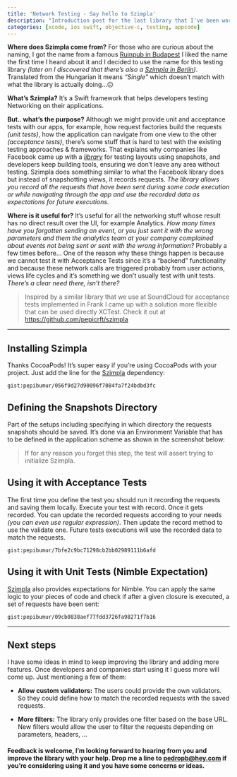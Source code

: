 ```yaml
---
title: 'Network Testing - Say hello to Szimpla'
description: "Introduction post for the last library that I've been working on, Szimpla."
categories: [xcode, ios swift, objective-c, testing, appcode]
---
```


**Where does Szimpla come from?** For those who are curious about the naming, I got the name from a famous [Ruinpub in Budapest](http://welovebudapest.com/clubs.and.nightlife.1/budapest.s.most.famous.ruin.pub.szimpla.kert) I liked the name the first time I heard about it and I decided to use the name for this testing library _(later on I discovered that there’s also a [Szimpla in Berlin](http://www.szimpla.de/))_. Translated from the Hungarian it means _“Single”_ which doesn’t match with what the library is actually doing…😖

**What’s Szimpla?** It’s a Swift framework that helps developers testing Networking on their applications.

**But.. what’s the purpose?** Although we might provide unit and acceptance tests with our apps, for example, how request factories build the requests _(unit tests)_, how the application can navigate from one view to the other _(acceptance tests)_, there’s some stuff that is hard to test with the existing testing approaches & frameworks. That explains why companies like Facebook came up with a [_library_](https://github.com/facebook/ios-snapshot-test-case) for testing layouts using snapshots, and developers keep building tools, ensuring we don’t leave any area without testing. Szimpla does something similar to what the Facebook library does but instead of snapshotting views, it records requests. _The library allows you record all the requests that have been sent during some code execution or while navigating through the app and use the recorded data as expectations for future executions._

**Where is it useful for?** It’s useful for all the networking stuff whose result has no direct result over the UI, for example Analytics. _How many times have you forgotten sending an event, or you just sent it with the wrong parameters and them the analytics team at your company complained about events not being sent or sent with the wrong information?_ Probably a few times before… One of the reason why these things happen is because we cannot test it with Acceptance Tests since it’s a “backend” functionality and because these network calls are triggered probably from user actions, views life cycles and it’s something we don’t usually test with unit tests. _There’s a clear need there, isn’t there?_

> Inspired by a similar library that we use at SoundCloud for acceptance tests implemented in Frank I came up with a solution more flexible that can be used directly XCTest. Check it out at https://github.com/pepicrft/szimpla

---

## Installing Szimpla

Thanks CocoaPods! It’s super easy if you’re using CocoaPods with your project. Just add the line for the [Szimpla](https://github.com/pepicrft/szimpla) dependency:

`gist:pepibumur/056f9d27d90096f7084fa7f24bdbd3fc`

## Defining the Snapshots Directory

Part of the setups including specifying in which directory the requests snapshots should be saved. It’s done via an Environment Variable that has to be defined in the application scheme as shown in the screenshot below:

> If for any reason you forget this step, the test will assert trying to initialize Szimpla.

## Using it with Acceptance Tests

The first time you define the test you should run it recording the requests and saving them locally. Execute your test with record. Once it gets recorded. You can update the recorded requests according to your needs _(you can even use regular expression)_. Then update the record method to use the validate one. Future tests executions will use the recorded data to match the requests.

`gist:pepibumur/7bfe2c9bc71298cb2bb02989111b6afd`

## Using it with Unit Tests (Nimble Expectation)

[Szimpla](https://github.com/pepicrft/szimpla) also provides expectations for Nimble. You can apply the same logic to your pieces of code and check if after a given closure is executed, a set of requests have been sent:

`gist:pepibumur/09cb0838aef77fdd3726fa98271f7b16`

---

## Next steps

I have some ideas in mind to keep improving the library and adding more features. Once developers and companies start using it I guess more will come up. Just mentioning a few of them:

- **Allow custom validators:** The users could provide the own validators. So they could define how to match the recorded requests with the saved requests.

- **More filters:** The library only provides one filter based on the base URL. New filters would allow the user to filter the requests depending on parameters, headers, …

#### Feedback is welcome, I’m looking forward to hearing from you and improve the library with your help. Drop me a line to [pedropb@hey.com](mailto://pedropb@hey.com) if you’re considering using it and you have some concerns or ideas.
